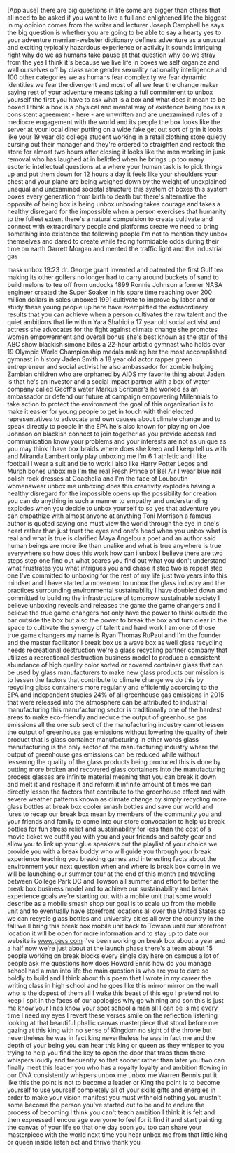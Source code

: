 
[Applause]
there are big questions in life some are
bigger than others that all need to be
asked if you want to live a full and
enlightened life the biggest in my
opinion comes from the writer and
lecturer Joseph Campbell he says the big
question is whether you are going to be
able to say a hearty yes to your
adventure merriam-webster dictionary
defines adventure as a unusual and
exciting typically hazardous experience
or activity it sounds intriguing right
why do we as humans take pause at that
question why do we stray from the yes I
think it&#39;s because we live life in boxes
we self organize and wall ourselves off
by class race gender sexuality
nationality intelligence and 100 other
categories we as humans fear complexity
we fear dynamic identities we fear the
divergent and most of all we fear the
change maker saying rest of your
adventure means taking a full commitment
to unbox yourself the first you have to
ask what is a box and what does it mean
to be boxed I think a box is a physical
and mental way of existence being box is
a consistent agreement - here - are
unwritten and are unexamined rules of a
mediocre engagement with the world and
its people the box looks like the server
at your local diner putting on a wide
fake get out sort of grin it looks like
your 19 year old college student working
in a retail clothing store quietly
cursing out their manager and they&#39;re
ordered to straighten and restock the
store for almost two hours after closing
it looks like the men working in junk
removal who has laughed at in belittled
when he brings up too many esoteric
intellectual questions at a
where your human task is to pick things
up and put them down for 12 hours a day
it feels like your shoulders your chest
and your plane are being weighed down by
the weight of unexplained unequal and
unexamined societal structure this
system of boxes this system boxes every
generation from birth to death but
there&#39;s alternative the opposite of
being box is being unbox unboxing takes
courage and takes a healthy disregard
for the impossible
when a person exercises that humanity to
the fullest extent there&#39;s a natural
compulsion to create cultivate and
connect with extraordinary people and
platforms create we need to bring
something into existence the following
people I&#39;m not to mention they unbox
themselves and dared to create while
facing formidable odds during their time
on earth Garrett Morgan and mented the
traffic light and the industrial gas

mask unbox 19:23 dr. George grant
invented and patented the first Gulf tea
making its other golfers no longer had
to carry around buckets of sand to build
melons to tee off from undocks 1899
Ronnie Johnson a former NASA engineer
created the Super Soaker in his spare
time reaching over 200 million dollars
in sales unboxed 1991 cultivate to
improve by labor and or study these
young people up here have exemplified
the extraordinary results that you can
achieve when a person cultivates the raw
talent and the quiet ambitions that lie
within Yara Shahidi
a 17 year old social activist and
actress she advocates for the fight
against climate change she promotes
women empowerment and overall
bonus she&#39;s best known as the star of
the ABC show blackish simone biles
a 22-hour artistic gymnast who holds
over 19 Olympic World Championship
medals making her the most accomplished
gymnast in history Jaden Smith a 18 year
old actor rapper green entrepreneur and
social activist he also ambassador for
zombie helping Zambian children who are
orphaned by AIDS my favorite thing about
Jaden is that he&#39;s an investor and a
social impact partner with a box of
water company called Geoff&#39;s water
Markus Scribner&#39;s he worked as an
ambassador or defend our future at
campaign empowering Millennials to take
action to protect the environment the
goal of this organization is to make it
easier for young people to get in touch
with their elected representatives to
advocate and own causes about climate
change and to speak directly to people
in the EPA he&#39;s also known for playing
on Joe Johnson on blackish connect to
join together as you provide access and
communication know your problems and
your interests are not as unique as you
may think
I have box braids where does she keep
and I keep tell us with and Miranda
Lambert only play unboxing me I&#39;m 6 1
athletic and I like football
I wear a suit and tie to work I also
like Harry Potter Legos and Murph bones
unbox me I&#39;m the real Fresh Prince of
Bel Air I wear blue nail polish rock
dresses at Coachella and I&#39;m the face of
Louboutin womenswear unbox me
unboxing does this creativity explodes
having a healthy disregard for the
impossible opens up the possibility for
creation you can do anything in such a
manner to empathy and understanding
explodes when you decide to unbox
yourself to so yes that adventure you
can empathize with almost anyone at
anything Toni Morrison a famous author
is quoted saying one must view the world
through the eye in one&#39;s heart rather
than just trust the eyes and one&#39;s head
when you unbox what is real and what is
true is clarified Maya Angelou a poet
and an author said human beings are more
like than unalike and what is true
anywhere is true everywhere so how does
this work how can i unbox I believe
there are two steps step one find out
what scares you find out what you don&#39;t
understand what frustrates you what
intrigues you and chase it step two is
repeat step one I&#39;ve committed to
unboxing for the rest of my life just
two years into this mindset and I have
started a movement to unbox the glass
industry and the practices surrounding
environmental sustainability
I have doubled down and committed to
building the infrastructure of tomorrow
sustainable society I believe unboxing
reveals and releases the game the game
changers and I believe the true game
changers not only have the power to
think outside the bar outside the box
but also the power to break the box and
turn clear in the space to cultivate the
synergy of talent and hard work I am one
of those true game changers
my name is Ryan Thomas RuPaul and I&#39;m
the founder and the master facilitator I
break box us a wave box
as well glass recycling needs
recreational destruction we&#39;re a glass
recycling partner company that utilizes
a recreational destruction business
model to produce a consistent abundance
of high quality color sorted or covered
container glass that can be used by
glass manufacturers to make new glass
products our mission is to lessen the
factors that contribute to climate
change we do this by recycling glass
containers more regularly and
efficiently according to the EPA and
independent studies 24% of all
greenhouse gas emissions in 2015 that
were released into the atmosphere can be
attributed to industrial manufacturing
this manufacturing sector is
traditionally one of the hardest areas
to make eco-friendly and reduce the
output of greenhouse gas emissions all
the one sub sect of the manufacturing
industry cannot lessen the output of
greenhouse gas emissions without
lowering the quality of their product
that is glass container manufacturing in
other words glass manufacturing is the
only sector of the manufacturing
industry where the output of greenhouse
gas emissions can be reduced while
without lessening the quality of the
glass products being produced this is
done by putting more broken and
recovered glass containers into the
manufacturing process glasses are
infinite material meaning that you can
break it down and melt it and reshape it
and reform it infinite amount of times
we can directly lessen the factors that
contribute to the greenhouse effect and
with severe weather patterns known as
climate change by simply recycling more
glass bottles at break box cooler smash
bottles and save our world and lures to
recap our break box mean by members of
the community you and your friends and
family to come into our store
convocation to help us break bottles for
fun stress relief and sustainability for
less than the cost of a movie ticket we
outfit you with you and your friends and
safety gear and allow you to link up
your glue
speakers but the playlist of your choice
we provide you with a break buddy who
will guide you through your break
experience teaching you breaking games
and interesting facts about the
environment your next question when and
where is break box come in we will be
launching our summer tour at the end of
this month and traveling between College
Park DC and Towson all summer and effort
to better the break box business model
and to achieve our sustainability and
break experience goals we&#39;re starting
out with a mobile unit that some would
describe as a mobile smash shop our goal
is to scale up from the mobile unit and
to eventually have storefront locations
all over the United States so we can
recycle glass bottles and university
cities all over the country in the fall
we&#39;ll bring this break box mobile unit
back to Towson until our storefront
location it will be open for more
information and to stay up to date our
website is www.pevs.com I&#39;ve been
working on break box about a year and a
half now we&#39;re just about at the launch
phase there&#39;s a team about 15 people
working on break blocks every single day
here on campus a lot of people ask me
questions how does Howard Ennis how do
you manage school had a man into life
the main question is who are you to dare
so boldly to build and I think about
this poem that I wrote in my career the
writing class in high school and he goes
like this mirror mirror on the wall who
is the dopest of them all I wake this
beast of this ego I pretend not to keep
I spit in the faces of our apologies
why go whining and son this is just me
know your lines know your spot school a
man all I can be is me every time I need
my eyes I revert these verses smile on
the reflection listening looking at that
beautiful phallic canvas masterpiece
that stood before me gazing at this king
with no sense of Kingdom no sight of the
throne
but nevertheless he was in fact king
nevertheless he was in fact me and the
depth of your being you can hear this
king or queen as they whisper to you
trying to help you find the key to open
the door that traps them there whispers
loudly and frequently so that sooner
rather than later
you two can finally meet this leader you
who has a royalty loyalty and ambition
flowing in our DNA
consistently whispers unbox me unbox me
Warren Bennis put it like this the point
is not to become a leader or King the
point is to become yourself to use
yourself completely all of your skills
gifts and energies in order to make your
vision manifest you must withhold
nothing you mustn&#39;t some become the
person you&#39;ve started out to be and to
endure the process of becoming I think
you can&#39;t teach ambition I think it is
felt and then expressed I encourage
everyone to feel for it find it and
start painting the canvas of your life
so that one day soon you too can share
your masterpiece with the world next
time you hear unbox me from that little
king or queen inside listen act and
thrive thank you
